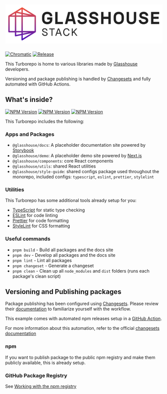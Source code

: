 # ![GVSStack](./assets/gvs-stack.svg)

[![Chromatic](https://img.shields.io/github/actions/workflow/status/GlasshouseVentureStudio/glasshouse-stack/chromatic.yml?branch=main&style=for-the-badge&label=Chromatic)](https://github.com/GlasshouseVentureStudio/glasshouse-stack/actions/workflows/chromatic.yml)
[![Release](https://img.shields.io/github/actions/workflow/status/GlasshouseVentureStudio/glasshouse-stack/release.yml?branch=main&style=for-the-badge&label=Release)](https://github.com/GlasshouseVentureStudio/glasshouse-stack/actions/workflows/release.yml)

This Turborepo is home to various libraries made by [Glasshouse](https://www.glasshouseventure.studio/) developers.

Versioning and package publishing is handled by [Changesets](https://github.com/changesets/changesets) and fully automated with GitHub Actions.

## What's inside?

[![NPM Version](https://img.shields.io/npm/v/%40glasshouse%2Fcomponents?style=for-the-badge&label=components)](https://www.npmjs.com/package/@glasshouse/components)
[![NPM Version](https://img.shields.io/npm/v/%40glasshouse%2Futils?style=for-the-badge&label=utils)](https://www.npmjs.com/package/@glasshouse/utils)
[![NPM Version](https://img.shields.io/npm/v/%40glasshouse%2Fstyle-guide?style=for-the-badge&label=style-guide)](https://www.npmjs.com/package/@glasshouse/style-guide)

This Turborepo includes the following:

### Apps and Packages

- `@glasshouse/docs`: A placeholder documentation site powered by [Storybook](https://storybook.js.org/)
- `@glasshouse/demo`: A placeholder demo site powered by [Next.js](https://nextjs.org/)
- `@glasshouse/components`: core React components
- `@glasshouse/utils`: shared React utilities
- `@glasshouse/style-guide`: shared configs package used throughout the monorepo, included configs: `typescript`, `eslint`, `prettier`, `stylelint`

### Utilities

This Turborepo has some additional tools already setup for you:

- [TypeScript](https://www.typescriptlang.org/) for static type checking
- [ESLint](https://eslint.org/) for code linting
- [Prettier](https://prettier.io) for code formatting
- [StyleLint](https://stylelint.io/) for CSS formatting

### Useful commands

- `pnpm build` - Build all packages and the docs site
- `pnpm dev` - Develop all packages and the docs site
- `pnpm lint` - Lint all packages
- `pnpm changeset` - Generate a changeset
- `pnpm clean` - Clean up all `node_modules` and `dist` folders (runs each package's clean script)

## Versioning and Publishing packages

Package publishing has been configured using [Changesets](https://github.com/changesets/changesets). Please review their [documentation](https://github.com/changesets/changesets#documentation) to familiarize yourself with the workflow.

This example comes with automated npm releases setup in a [GitHub Action](https://github.com/changesets/action).

For more information about this automation, refer to the official [changesets documentation](https://github.com/changesets/changesets/blob/main/docs/automating-changesets.md)

### npm

If you want to publish package to the public npm registry and make them publicly available, this is already setup.

### GitHub Package Registry

See [Working with the npm registry](https://docs.github.com/en/packages/working-with-a-github-packages-registry/working-with-the-npm-registry#publishing-a-package-using-publishconfig-in-the-packagejson-file)

